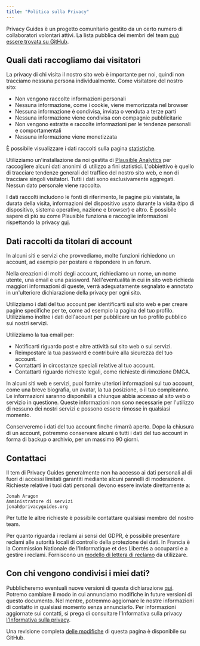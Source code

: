 ```yaml
---
title: "Politica sulla Privacy"
---
```


Privacy Guides è un progetto comunitario gestito da un certo numero di collaboratori volontari attivi. La lista pubblica dei membri del team [può essere trovata su GitHub](https://github.com/orgs/privacyguides/people).

## Quali dati raccogliamo dai visitatori

La privacy di chi visita il nostro sito web è importante per noi, quindi non tracciamo nessuna persona individualmente. Come visitatore del nostro sito:

- Non vengono raccolte informazioni personali
- Nessuna informazione, come i cookie, viene memorizzata nel browser
- Nessuna informazione è condivisa, inviata o venduta a terze parti
- Nessuna informazione viene condivisa con compagnie pubblicitarie
- Non vengono estratte e raccolte informazioni per le tendenze personali e comportamentali
- Nessuna informazione viene monetizzata

È possibile visualizzare i dati raccolti sulla pagina [statistiche](statistics.md).

Utilizziamo un'installazione da noi gestita di [Plausible Analytics](https://plausible.io) per raccogliere alcuni dati anonimi di utilizzo a fini statistici. L'obbiettivo è quello di tracciare tendenze generali del traffico del nostro sito web, e non di tracciare singoli visitatori. Tutti i dati sono esclusivamente aggregati. Nessun dato personale viene raccolto.

I dati raccolti includono le fonti di riferimento, le pagine più visistate, la durata della visita, informazioni del dispositivo usato durante la visita (tipo di dispositivo, sistema operativo, nazione e browser) e altro. È possibile sapere di più su come Plausible funziona e raccoglie informazioni rispettando la privacy [qui](https://plausible.io/data-policy).

## Dati raccolti da titolari di account

In alcuni siti e servizi che provvediamo, molte funzioni richiedono un account, ad esempio per postare e rispondere in un forum.

Nella creazioni di molti degli account, richiediamo un nome, un nome utente, una email e una password. Nell'eventualità in cui in sito web richieda maggiori informazioni di queste, verrà adeguatamente segnalato e annotato in un'ulteriore dichiarazione della privacy per ogni sito.

Utilizziamo i dati del tuo account per identificarti sul sito web e per creare pagine specifiche per te, come ad esempio la pagina del tuo profilo. Utilizziamo inoltre i dati dell'acount per pubblicare un tuo profilo pubblico sui nostri servizi.

Utilizziamo la tua email per:

- Notificarti riguardo post e altre attività sul sito web o sui servizi.
- Reimpostare la tua password e contribuire alla sicurezza del tuo account.
- Contattarti in circostanze speciali relative al tuo account.
- Contattarti riguardo richieste legali, come richieste di rimozione DMCA.

In alcuni siti web e servizi, puoi fornire ulteriori informazioni sul tuo account, come una breve biografia, un avatar, la tua posizione, o il tuo compleanno. Le informazioni saranno disponibili a chiunque abbia accesso al sito web o servizio in questione. Queste informazioni non sono necessarie per l'utilizzo di nessuno dei nostri servizi e possono essere rimosse in qualsiasi momento.

Conserveremo i dati del tuo account finche rimarrà aperto. Dopo la chiusura di un account, potremmo conservare alcuni o tutti i dati del tuo account in forma di backup o archivio, per un massimo 90 giorni.

## Contattaci

Il tem di Privacy Guides generalmente non ha accesso ai dati personali al di fuori di accessi limitati garantiti mediante alcuni pannelli di moderazione. Richieste relative i tuoi dati personali devono essere inviate direttamente a:

```text
Jonah Aragon
Amministratore di servizi
jonah@privacyguides.org
```

Per tutte le altre richieste è possibile contattare qualsiasi membro del nostro team.

Per quanto riguarda i reclami ai sensi del GDPR, è possibile presentare reclami alle autorità locali di controllo della protezione dei dati. In Francia è la Commission Nationale de l'Informatique et des Libertés a occuparsi e a gestire i reclami. Forniscono un [modello di lettera di reclamo](https://www.cnil.fr/en/plaintes) da utilizzare.

## Con chi vengono condivisi i miei dati?

Pubblicheremo eventuali nuove versioni di questa dichiarazione [qui](privacy-policy.md). Potremo cambiare il modo in cui annunciamo modifiche in future versioni di questo documento. Nel mentre, potremmo aggiornare le nostre informazioni di contatto in qualsiasi momento senza annunciarlo. Per informazioni aggiornate sui contatti, si prega di consultare l'Informativa sulla privacy [l'Informativa sulla privacy](privacy-policy.md).

Una revisione completa [delle modifiche](https://github.com/privacyguides/privacyguides.org/commits/main/docs/about/privacy-policy.md) di questa pagina è disponibile su GitHub.
